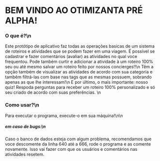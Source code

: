 # **BEM VINDO AO OTIMIZANTA PRÉ ALPHA!**

### O que é?\n

Este protótipo de aplicativo faz todas as operações basicas de um sistema de roteiros e atividades que se podem fazer em uma viagem. É possível se cadastrar e fazer comentários (avaliar) as atividades no qual voce frequentou. Pode também curtir e adicionar a atividade à um roteiro 100% seu ou até mesmo salvar um roteiro feito por nossos concierges!!\n
Têm a opção também de visualizar as atividades de acordo com sua categoria e tambêm filtrá-las com base nas tags que as mesmas possuem, sobrando apenas as que lhe interessam!\n
E por último, o mais importante: nosso quiz! Respoda perguntas para receber um roteiro 100% personalizado e só seu criado de acordo com suas preferências.
\n

### Como usar?\n

Para executar o programa, execute-o em sua máquina!\n\n

##### em caso de bugs:\n

Caso o banco de dados esteja com algum problema, recomendamos que voce descomente da linha 640 até a 666, rode o programa e as comente novamente. Isso vai fazer com que os usuários e comentários nas atividades resetem.
